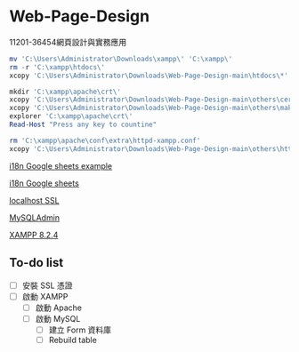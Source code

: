 # Web-Page-Design

11201-36454網頁設計與實務應用

```ps1
mv 'C:\Users\Administrator\Downloads\xampp\' 'C:\xampp\'
rm -r 'C:\xampp\htdocs\'
xcopy 'C:\Users\Administrator\Downloads\Web-Page-Design-main\htdocs\*' 'C:\xampp\htdocs\' /e

mkdir 'C:\xampp\apache\crt\'
xcopy 'C:\Users\Administrator\Downloads\Web-Page-Design-main\others\cert.conf' 'C:\xampp\apache\crt\'
xcopy 'C:\Users\Administrator\Downloads\Web-Page-Design-main\others\make-cert.bat' 'C:\xampp\apache\crt\'
explorer 'C:\xampp\apache\crt\'
Read-Host "Press any key to countine"

rm 'C:\xampp\apache\conf\extra\httpd-xampp.conf'
xcopy 'C:\Users\Administrator\Downloads\Web-Page-Design-main\others\httpd-xampp.conf' 'C:\xampp\apache\conf\extra\'
```

[i18n Google sheets example](https://docs.google.com/spreadsheets/d/16ut3yQ8K6vY7XP12HpF_D1WNljqwuG-EyxGfq_47Yss)

[i18n Google sheets](https://docs.google.com/spreadsheets/d/1sp-Rw0xcjd-nEMIacbVywY5zIlCbBGr-Ja9EF0DgJfg)

[localhost SSL](https://www.barryblogs.com/xampp-localhost-ssl-certificate/)

[MySQLAdmin](https://localhost/phpmyadmin/)

[XAMPP 8.2.4](https://sourceforge.net/projects/xampp/files/XAMPP%20Windows/8.2.4/)

## To-do list

 - [ ] 安裝 SSL 憑證  
 - [ ] 啟動 XAMPP  
   - [ ] 啟動 Apache
   - [ ] 啟動 MySQL
     - [ ] 建立 Form 資料庫
     - [ ] Rebuild table